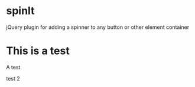 # spinIt
jQuery plugin for adding a spinner to any button or other element container

# This is a test
A test

test 2